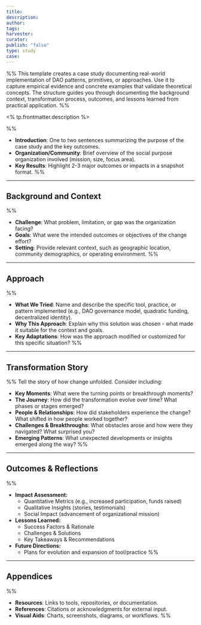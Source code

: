 ```yaml
---
title: 
description: 
author: 
tags: 
harvester: 
curator: 
publish: "false"
type: study
case: 
---
```

%% This template creates a case study documenting real-world implementation of DAO patterns, primitives, or approaches. Use it to capture empirical evidence and concrete examples that validate theoretical concepts. The structure guides you through documenting the background context, transformation process, outcomes, and lessons learned from practical application. %%

<% tp.frontmatter.description %>

%% 
- **Introduction**: One to two sentences summarizing the purpose of the case study and the key outcomes.
- **Organization/Community**: Brief overview of the social purpose organization involved (mission, size, focus area).
- **Key Results**: Highlight 2-3 major outcomes or impacts in a snapshot format.
 %%
 
---

## Background and Context

%% 
- **Challenge**: What problem, limitation, or gap was the organization facing?
- **Goals**: What were the intended outcomes or objectives of the change effort?
- **Setting**: Provide relevant context, such as geographic location, community demographics, or operating environment.
 %%
 
---

## Approach

%% 
- **What We Tried**: Name and describe the specific tool, practice, or pattern implemented (e.g., DAO governance model, quadratic funding, decentralized identity).
- **Why This Approach**: Explain why this solution was chosen - what made it suitable for the context and goals.
- **Key Adaptations**: How was the approach modified or customized for this specific situation?
 %%

---

## Transformation Story

%% 
Tell the story of how change unfolded. Consider including:
- **Key Moments**: What were the turning points or breakthrough moments?
- **The Journey**: How did the transformation evolve over time? What phases or stages emerged?
- **People & Relationships**: How did stakeholders experience the change? What shifted in how people worked together?
- **Challenges & Breakthroughs**: What obstacles arose and how were they navigated? What surprised you?
- **Emerging Patterns**: What unexpected developments or insights emerged along the way?
 %%

---

## Outcomes & Reflections

%% 
* **Impact Assessment:**
    * Quantitative Metrics (e.g., increased participation, funds raised)
    * Qualitative Insights (stories, testimonials)
    * Social Impact (advancement of organizational mission)
* **Lessons Learned:**
    * Success Factors & Rationale
    * Challenges & Solutions
    * Key Takeaways & Recommendations
* **Future Directions:**
    * Plans for evolution and expansion of tool/practice
 %%

---

## Appendices

%% 
- **Resources**: Links to tools, repositories, or documentation.
- **References**: Citations or acknowledgments for external input.
- **Visual Aids**: Charts, screenshots, diagrams, or workflows.
 %%